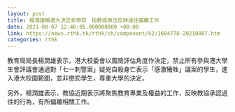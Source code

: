 ```yaml
---
layout: post
title: 楊潤雄稱港大決定非懲罰　指教協做法反映過往偏離工作
date: 2021-08-07 12:46:05.000000000 +08:00
link: https://news.rthk.hk/rthk/ch/component/k2/1604778-20210807.htm
categories: rthk
---
```


教育局局長楊潤雄表示，港大校委會以風險評估角度作決定，禁止所有參與港大學生會評議會通過對「七一刺警案」疑兇自殺身亡表示「感激犧牲」議案的學生，進入港大校園範圍，並非懲罰學生，尊重大學的決定。

另外，楊潤雄表示，教協近期表示將聚焦教育專業及權益的工作，反映教協承認過往的行為，有所偏離相關工作。
